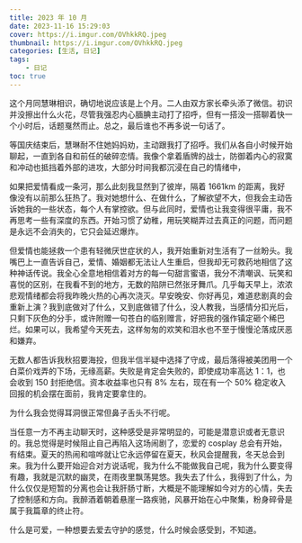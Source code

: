 ```yaml
---
title: 2023 年 10 月
date: 2023-11-16 15:29:03
cover: https://i.imgur.com/OVhkkRQ.jpeg
thumbnail: https://i.imgur.com/OVhkkRQ.jpeg
categories: [生活, 日记]
tags:
    - 日记
toc: true
---
```


这个月同慧琳相识，确切地说应该是上个月。二人由双方家长牵头添了微信。初识并没擦出什么火花，尽管我强忍内心腼腆主动打了招呼，但有一搭没一搭聊着快一个小时后，话题戛然而止。总之，最后谁也不再多说一句话了。

<!--more-->

等国庆结束后，慧琳耐不住她妈妈劝，主动跟我打了招呼。我们从各自小时候开始聊起，一直到各自和前任的破碎恋情。我像个拿着盾牌的战士，防御着内心的寂寞和冲动也抵挡着外部的进攻，大部分时间我都沉浸在自己的情绪中，

如果把爱情看成一条河，那么此刻我显然到了彼岸，隔着 1661km 的距离，我好像没有以前那么狂热了。我对她想什么、在做什么，了解欲望不大，但我会主动告诉她我的一些状态，每个人有掌控欲。但与此同时，爱情也让我变得很平庸，我不再思考一些有深度的东西。开始习惯了幼稚，用玩笑糊弄过去真正的问题，而问题是永远不会消失的，它只会延迟爆炸。

但爱情也能拯救一个患有轻微厌世症状的人，我开始重新对生活有了一丝盼头。我嘴巴上一直告诉自己，爱情、婚姻都无法让人生重启，但我却无可救药地相信了这种神话传说。我全心全意地相信着对方的每一句甜言蜜语，我分不清嘲讽、玩笑和喜悦的区别，在我看不到的地方，无数的陷阱已然张牙舞爪。几乎每天早上，浓浓悲观情绪都会将我昨晚火热的心再次浇灭。早安晚安、你好再见，难道悲剧真的会重新上演？我到底做对了什么，又到底做错了什么，没人教我，当感情分扣光后，只剩下灰色的分手，或许附赠一句苍白的临别赠言，好把我的强作镇定砸个稀巴烂。如果可以，我希望今天死去，这样匆匆的欢笑和泪水也不至于慢慢沦落成厌恶和嫌弃。

无数人都告诉我秋招要海投，但我半信半疑中选择了守成，最后落得被美团用一个白菜价戏弄的下场，无缘高薪。失败是肯定会失败的，即使成功率高达 1：1，也会收到 150 封拒绝信。资本收益率也只有 8% 左右，现在有一个 50% 稳定收入回报的机会摆在面前，我肯定要拿住的。

为什么我会觉得耳洞很正常但鼻子舌头不行呢。

当任意一方不再主动聊天时，这种感受是非常明显的，可能是潜意识或者无意识的。我总觉得是时候阻止自己再陷入这场闹剧了，恋爱的 cosplay 总会有开始，有结束。夏天的热闹和喧哗就让它永远停留在夏天，秋风会提醒我，冬天总会到来。我为什么要开始迎合对方说话呢，我为什么不能做我自己呢，我为什么要变得有趣，我就是沉默的幽灵，在雨夜里飘荡晃悠。我失去了什么，我得到了什么，为什么仅仅是短暂的分离也会让我肝肠寸断，大概是不能理解如今对方的心情，失去了控制感和方向。我醉酒着朝着悬崖一路疾驰，风暴开始在心中聚集，粉身碎骨是属于我篇章的终止符。

什么是可爱，一种想要去爱去守护的感觉，什么时候会感受到，不知道。
